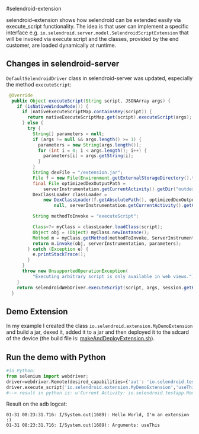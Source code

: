 #selendroid-extension


selendroid-extension shows how selendroid can be extended easily via execute_script functionality.
The idea is that user can implement a specific interface e.g. `io.selendroid.server.model.SelendroidScriptExtension` that will be invoked
via execute script and the classes, provided by the end customer, are loaded dynamically at runtime. 

## Changes in selendroid-server

`DefaultSelendroidDriver` class in selendroid-server was updated, especially  the method `executeScript`:

```java
 @Override
  public Object executeScript(String script, JSONArray args) {
    if (isNativeWindowMode()) {
      if (nativeExecuteScriptMap.containsKey(script)) {
        return nativeExecuteScriptMap.get(script).executeScript(args);
      } else {
        try {
          String[] parameters = null;
          if (args != null && args.length() >= 1) {
            parameters = new String[args.length()];
            for (int i = 0; i < args.length(); i++) {
              parameters[i] = args.getString(i);
            }
          }
          String dexFile = "/extension.jar";
          File f = new File(Environment.getExternalStorageDirectory().toString() + dexFile);
          final File optimizedDexOutputPath =
              serverInstrumentation.getCurrentActivity().getDir("outdex", 0);
          DexClassLoader classLoader =
              new DexClassLoader(f.getAbsolutePath(), optimizedDexOutputPath.getAbsolutePath(),
                  null, serverInstrumentation.getCurrentActivity().getClassLoader());

          String methodToInvoke = "executeScript";

          Class<?> myClass = classLoader.loadClass(script);
          Object obj = (Object) myClass.newInstance();
          Method m = myClass.getMethod(methodToInvoke, ServerInstrumentation.class, String[].class);
          return m.invoke(obj, serverInstrumentation, parameters);
        } catch (Exception e) {
          e.printStackTrace();
        }
      }
      throw new UnsupportedOperationException(
          "Executing arbitrary script is only available in web views.");
    }
    return selendroidWebDriver.executeScript(script, args, session.getKnownElements());
  }
```

## Demo Extension

In my example I created the class `io.selendroid.extension.MyDemoExtension` and build a jar, dexed it, added it to a jar and then deployed it to the sdcard of the device (the build file is: [makeAndDeployExtension.sh](makeAndDeployExtension.sh)).

## Run the demo with Python

```python
#in Python:
from selenium import webdriver;
driver=webdriver.Remote(desired_capabilities={'aut': 'io.selendroid.testapp:0.8.0-SNAPSHOT'})
driver.execute_script('io.selendroid.extension.MyDemoExtension','useThis');
#--> result in python is: u'Current Activity: io.selendroid.testapp.HomeScreenActivity@b39a6f68'
```

Result on the adb logcat:
```
01-31 08:23:31.716: I/System.out(1689): Hello World, I'm an extension :)
01-31 08:23:31.716: I/System.out(1689): Arguments: useThis
```

